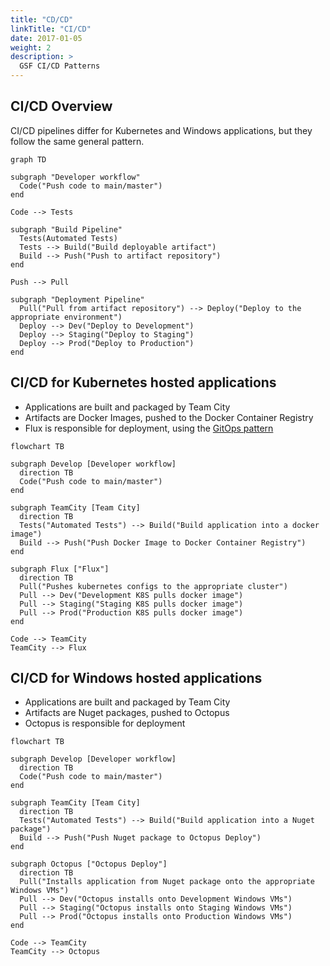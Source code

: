 ```yaml
---
title: "CD/CD"
linkTitle: "CI/CD"
date: 2017-01-05
weight: 2
description: >
  GSF CI/CD Patterns
---
```


## CI/CD Overview

CI/CD pipelines differ for Kubernetes and Windows applications, but they follow the same general pattern.

```mermaid
graph TD

subgraph "Developer workflow"
  Code("Push code to main/master")
end

Code --> Tests

subgraph "Build Pipeline"
  Tests(Automated Tests)
  Tests --> Build("Build deployable artifact")
  Build --> Push("Push to artifact repository")
end

Push --> Pull

subgraph "Deployment Pipeline"
  Pull("Pull from artifact repository") --> Deploy("Deploy to the appropriate environment")
  Deploy --> Dev("Deploy to Development")
  Deploy --> Staging("Deploy to Staging")
  Deploy --> Prod("Deploy to Production")
end

```

## CI/CD for Kubernetes hosted applications

* Applications are built and packaged by Team City
* Artifacts are Docker Images, pushed to the Docker Container Registry
* Flux is responsible for deployment, using the [GitOps pattern](../3-gitops/)

```mermaid
flowchart TB

subgraph Develop [Developer workflow]
  direction TB
  Code("Push code to main/master")
end

subgraph TeamCity [Team City]
  direction TB
  Tests("Automated Tests") --> Build("Build application into a docker image")
  Build --> Push("Push Docker Image to Docker Container Registry")
end

subgraph Flux ["Flux"]
  direction TB
  Pull("Pushes kubernetes configs to the appropriate cluster")
  Pull --> Dev("Development K8S pulls docker image")
  Pull --> Staging("Staging K8S pulls docker image")
  Pull --> Prod("Production K8S pulls docker image")
end

Code --> TeamCity
TeamCity --> Flux

```


## CI/CD for Windows hosted applications

* Applications are built and packaged by Team City
* Artifacts are Nuget packages, pushed to Octopus
* Octopus is responsible for deployment

```mermaid
flowchart TB

subgraph Develop [Developer workflow]
  direction TB
  Code("Push code to main/master")
end

subgraph TeamCity [Team City]
  direction TB
  Tests("Automated Tests") --> Build("Build application into a Nuget package")
  Build --> Push("Push Nuget package to Octopus Deploy")
end

subgraph Octopus ["Octopus Deploy"]
  direction TB
  Pull("Installs application from Nuget package onto the appropriate Windows VMs")
  Pull --> Dev("Octopus installs onto Development Windows VMs")
  Pull --> Staging("Octopus installs onto Staging Windows VMs")
  Pull --> Prod("Octopus installs onto Production Windows VMs")
end

Code --> TeamCity
TeamCity --> Octopus

```

